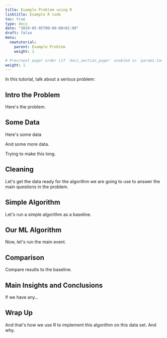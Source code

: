 ```yaml
---
title: Example Problem using R
linktitle: Example R code
toc: true
type: docs
date: "2019-05-05T00:00:00+01:00"
draft: false
menu:
  newtutorial:
    parent: Example Problem
    weight: 1

# Prev/next pager order (if `docs_section_pager` enabled in `params.toml`)
weight: 1
---
```


In this tutorial, talk about a serious problem:

## Intro the Problem

Here's the problem.

## Some Data

Here's some data


And some more data.


Trying to make this long.


## Cleaning

Let's get the data ready for the algorithm we are going to use to answer the main questions in the problem.

## Simple Algorithm

Let's run a simple algorithm as a baseline.

## Our ML Algorithm

Now, let's run the main event.

## Comparison

Compare results to the baseline. 

## Main Insights and Conclusions

If we have any...

## Wrap Up

And that's how we use R to implement this algorithm on this data set.  And why.  
